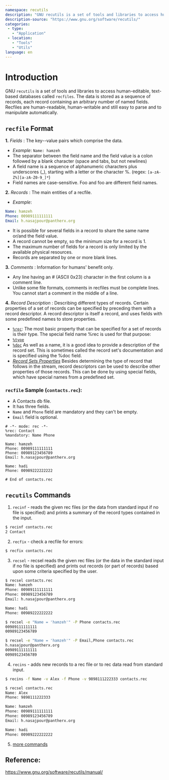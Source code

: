```yaml
---
namespace: recutils
description: "GNU recutils is a set of tools and libraries to access human-editable, text-based databases called recfiles."
description-source: "https://www.gnu.org/software/recutils/"
categories:
 - type:
   - "Application"
 - location:
   - "Tools"
   - "Utils"
language: en
---
```


# Introduction
GNU `recutils` is a set of tools and libraries to access human-editable, text-based databases called `recfiles`. The data is stored as a sequence of records, each record containing an arbitrary number of named fields. Recfiles are human-readable, human-writable and still easy to parse and to manipulate automatically.

## `recfile` Format
**1.** _Fields_ : The key--value pairs which comprise the data.  
*  _Example_: `Name: hamzeh`   
*  The separator between the field name and the field value is a colon followed by a blank character (space and tabs, but not newlines)     
*  A field name is a sequence of alphanumeric characters plus underscores (_), starting with a letter or the character %. (regex: `[a-zA-Z%][a-zA-Z0-9_]*`)   
*  Field names are case-sensitive. Foo and foo are different field names.   

**2.** _Records_ : The main entities of a recfile.    
* _Example_:    

```yaml
Name: hamzeh
Phone: 00989111111111
Email: h.nasajpour@pantherx.org
```

*  It is possible for several fields in a record to share the same name or/and the field value.   
*  A record cannot be empty, so the minimum size for a record is 1.   
*  The maximum number of fields for a record is only limited by the available physical resources.    
*  Records are separated by one or more blank lines.   

**3.** _Comments_ : Information for humans' benefit only.
*  Any line having an # (ASCII 0x23) character in the first column is a comment line.   
*  Unlike some file formats, comments in recfiles must be complete lines. You cannot start a comment in the middle of a line.   

**4.** _Record Description_ : Describing different types of records.
Certain properties of a set of records can be specified by preceding them with a record descriptor. A record descriptor is itself a record, and uses fields with some predefined names to store properties.
*  [`%rec`](https://www.gnu.org/software/recutils/manual/recutils.html#Record-Sets): The most basic property that can be specified for a set of records is their type. The special field name %rec is used for that purpose:    
*  [`%type`](https://www.gnu.org/software/recutils/manual/recutils.html#Naming-Record-Types)     
*  [`%doc`](https://www.gnu.org/software/recutils/manual/recutils.html#Documenting-Records) As well as a name, it is a good idea to provide a description of the record set. This is sometimes called the record set's documentation and is specified using the %doc field.     
*  [_Record Sets Properties_](https://www.gnu.org/software/recutils/manual/recutils.html#Record-Sets-Properties) Besides determining the type of record that follows in the stream, record descriptors can be used to describe other properties of those records. This can be done by using special fields, which have special names from a predefined set.     

### `recfile` Sample (`contacts.rec`):
*  A Contacts db file.
*  It has three fields.
*  `Name` and `Phone` field are mandatory and they can't be empty.
*  `Email` field is optional.

```
# -*- mode: rec -*-
%rec: Contact
%mandatory: Name Phone

Name: hamzeh
Phone: 00989111111111
Phone: 00989123456789
Email: h.nasajpour@pantherx.org

Name: hadi
Phone: 00989222222222

# End of contacts.rec
```

## `recutils` Commands
1. `recinf` - reads the given rec files (or the data from standard input if no file is specified) and prints a summary of the record types contained in the input.

```bash
$ recinf contacts.rec
2 Contact
```

2. `recfix` - check a recfile for errors:

```bash
$ recfix contacts.rec
```

3. `recsel` - recsel reads the given rec files (or the data in the standard input if no file is specified) and prints out records (or part of records) based upon some criteria specified by the user.

```bash
$ recsel contacts.rec
Name: hamzeh
Phone: 00989111111111
Phone: 00989123456789
Email: h.nasajpour@pantherx.org

Name: hadi
Phone: 00989222222222

$ recsel -e "Name = 'hamzeh'" -P Phone contacts.rec
00989111111111
00989123456789

$ recsel -e "Name = 'hamzeh'" -P Email,Phone contacts.rec
h.nasajpour@pantherx.org
00989111111111
00989123456789
```

4. `recins` - adds new records to a rec file or to rec data read from standard input.

```bash
$ recins -f Name -v Alex -f Phone -v 9898111222333 contacts.rec

$ recsel contacts.rec
Name: Alex
Phone: 9898111222333 

Name: hamzeh
Phone: 00989111111111
Phone: 00989123456789
Email: h.nasajpour@pantherx.org

Name: hadi
Phone: 00989222222222
```

5. [more commands](https://www.gnu.org/software/recutils/manual/recutils.html#Invoking-the-Utilities)

## Reference:
https://www.gnu.org/software/recutils/manual/
